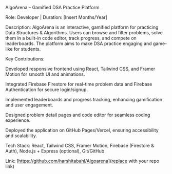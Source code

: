 AlgoArena – Gamified DSA Practice Platform

Role: Developer | Duration: [Insert Months/Year]

Description:
AlgoArena is an interactive, gamified platform for practicing Data Structures & Algorithms. Users can browse and filter problems, solve them in a built-in code editor, track progress, and compete on leaderboards. The platform aims to make DSA practice engaging and game-like for students.

Key Contributions:

Developed responsive frontend using React, Tailwind CSS, and Framer Motion for smooth UI and animations.

Integrated Firebase Firestore for real-time problem data and Firebase Authentication for secure login/signup.

Implemented leaderboards and progress tracking, enhancing gamification and user engagement.

Designed problem detail pages and code editor for seamless coding experience.

Deployed the application on GitHub Pages/Vercel, ensuring accessibility and scalability.

Tech Stack: React, Tailwind CSS, Framer Motion, Firebase (Firestore & Auth), Node.js + Express (optional), Git/GitHub

Link: [https://github.com/harshitabahl/Algoarena](replace with your repo link)
